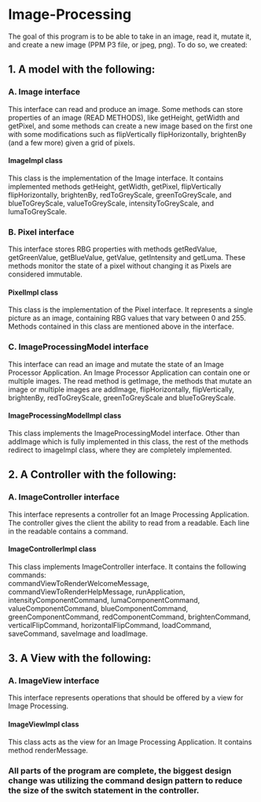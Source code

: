 # Image-Processing

The goal of this program is to be able to take in an image, read it, mutate it, and create a new
image (PPM P3 file, or jpeg, png). To do so, we created:

## 1. A model with the following:

### A. Image interface
This interface can read and produce an image. Some methods can store properties of an
image (READ METHODS), like getHeight, getWidth and getPixel, and some methods can create a new image
based on the first one with some modifications such as flipVertically flipHorizontally, brightenBy
(and a few more) given a grid of pixels.
####  ImageImpl class
This class is the implementation of the Image interface. It contains implemented methods getHeight,
getWidth, getPixel, flipVertically flipHorizontally, brightenBy, redToGreyScale, greenToGreyScale,
and blueToGreyScale, valueToGreyScale, intensityToGreyScale, and lumaToGreyScale.

### B. Pixel interface
This interface stores RBG properties with methods getRedValue, getGreenValue, getBlueValue,
getValue, getIntensity and getLuma. These methods monitor the state of a pixel without changing
it as Pixels are considered immutable.
#### PixelImpl class
This class is the implementation of the Pixel interface. It represents a single picture as an image,
containing RBG values that vary between 0 and 255. Methods contained in this class are mentioned
above in the interface.

### C. ImageProcessingModel interface
This interface can read an image and mutate the state of an Image Processor Application. An Image
Processor Application can contain one or multiple images. The read method is getImage, the methods
that mutate an image or multiple images are addImage, flipHorizontally, flipVertically, brightenBy,
redToGreyScale, greenToGreyScale and blueToGreyScale.
#### ImageProcessingModelImpl class
This class implements the ImageProcessingModel interface. Other than addImage which is fully
implemented in this class, the rest of the methods redirect to imageImpl class, where they are
completely implemented.


## 2. A Controller with the following:

### A. ImageController interface
This interface represents a controller fot an Image Processing Application.
The controller gives the client the ability to read from a readable. Each line in the readable
contains a command.
####  ImageControllerImpl class
This class implements ImageController interface. It contains the following commands:  
commandViewToRenderWelcomeMessage, commandViewToRenderHelpMessage, runApplication,
intensityComponentCommand, lumaComponentCommand, valueComponentCommand, blueComponentCommand,
greenComponentCommand, redComponentCommand, brightenCommand, verticalFlipCommand,
horizontalFlipCommand, loadCommand, saveCommand, saveImage and loadImage.


## 3. A View with the following:

### A. ImageView interface
This interface represents operations that should be offered by a view for Image Processing.

####  ImageViewImpl class
This class acts as the view for an Image Processing Application. It contains method renderMessage. 

### All parts of the program are complete, the biggest design change was utilizing the command design pattern to reduce the size of the switch statement in the controller.



